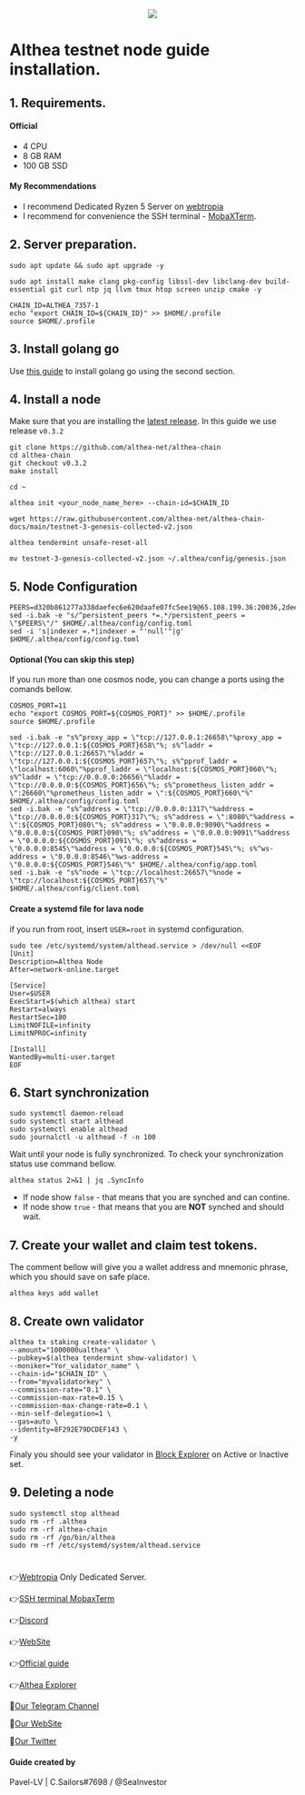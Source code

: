 <p align="center">
 <img src="https://pbs.twimg.com/ext_tw_video_thumb/1623051006216142849/pu/img/3MybLc0N0noW3jOD.jpg"/></a>
</p>

# Althea testnet node guide installation.

## 1. Requirements.
#### Official 
- 4 CPU
- 8 GB RAM
- 100 GB SSD
#### My Recommendations
- I recommend Dedicated Ryzen 5 Server on [webtropia](https://www.webtropia.com/?kwk=255074042020228216158042)
- I recommend for convenience the SSH terminal - [MobaXTerm](https://mobaxterm.mobatek.net/download.html).

## 2. Server preparation.
```
sudo apt update && sudo apt upgrade -y
```
```
sudo apt install make clang pkg-config libssl-dev libclang-dev build-essential git curl ntp jq llvm tmux htop screen unzip cmake -y
```
```
CHAIN_ID=ALTHEA_7357-1
echo "export CHAIN_ID=${CHAIN_ID}" >> $HOME/.profile
source $HOME/.profile
```
## 3. Install golang go
Use [this guide](https://github.com/CryptoSailors/cryptosailors-tools/tree/main/Install%20Golang%20%22Go%22#2-if-you-installing-golang-go-on-clear-server-you-need-input-following-commands) to install golang go using the second section.

## 4. Install a node
Make sure that you are installing the [latest release](https://github.com/althea-net/althea-chain/tags). In this guide we use release `v0.3.2`
```
git clone https://github.com/althea-net/althea-chain
cd althea-chain
git checkout v0.3.2 
make install
```
```
cd ~
```
```
althea init <your_node_name_here> --chain-id=$CHAIN_ID
```
```
wget https://raw.githubusercontent.com/althea-net/althea-chain-docs/main/testnet-3-genesis-collected-v2.json
```
```
althea tendermint unsafe-reset-all
```
```
mv testnet-3-genesis-collected-v2.json ~/.althea/config/genesis.json
```

## 5. Node Configuration
```
PEERS=d320b861277a338daefec6e620daafe07fc5ee19@65.108.199.36:20036,2dee418b26b6b12933f5b0a8431c73f1478ca325@65.108.43.113:36656,698edcaf59b14f7bf50b681ef1ee3046fa062c77@65.109.92.235:11056,7eb055628aee375914d7d265ef4bc01ea692fe95@65.109.82.106:31656,a81cf8f7f330e2e09bec93c866214f7b3b336849@65.109.87.88:26356,13e103fdcb66ff4238ef5a228f5fadea5fee2ebd@65.109.85.52:26656,4f3add677b0e4c8dec8b81101ea82620a19d5d0a@65.21.199.148:26633,c6e1ed7117cd56036cc51835945d155e9c474c01@167.235.144.3:26656,0aac1fc75b4a613f6bb7d15c6250350d478227a6@66.45.231.30:11144,8203297aacaea1d889fcf36240484c9efc217bbd@116.202.156.106:26656,856ac01afa0163c27b69e1b25464427310120924@85.25.134.23:26656,c831cd6ac278ab971eca94dda0c29191e8f39036@195.201.22.133:26656,d26fddea7ceb8cb5a52223702a23757cb09fad37@207.180.199.115:31656,733e9d5f995c2866df9f2e1254551940f060a70c@51.159.159.112:26656,53a4fe2e8eb17b307dfed6a88cbe5573617e34b5@89.71.164.61:28656,1ad56beb27ba5b5698d828dbd9823a220c978dcf@103.195.103.59:26656,aa500219761eecd7f1f02a8bfd21c6dcdbd3cf42@142.132.232.40:26656,24ae39234e1ceddc1585af9be8a6484edac79123@49.12.123.97:26656,617433cdf5411fc9241d0f77239f751a14669368@146.190.156.221:26656,cd71580f8ab4af6beeaf867702a86ca6f9331f71@65.19.136.133:23296,bdf94092f6dc380f6526f7b8b46b63192e95a033@173.212.222.167:29656,1f1d115b9a70aa72f321bae376b1c6e44bab4668@18.237.87.241:26656,96320aaab7794933fddbc2bb101e54b8697c58e7@141.95.65.26:26656,a3ac64c5c84817f3694a866298399e6ad71ff26c@65.21.53.39:26656,15e7baf69c0db5c25e26cd1f13eb0d52a7a708b5@142.202.241.235:26656,a51b45869b5403dc71251a69879c1eb1c3042bed@65.108.134.215:29336,3dc47addc0d8edfbfc0b388ab55e9e8c8c5d5f11@65.109.61.116:29656,937dcf8c45b7c64e5188a7036427f2ce86383035@95.165.89.222:24126,abc941c8539306d92b822ca787424ddd28eceb33@207.180.243.64:26656,1d9a103d1e24c590bdfb577537eddd19a322f886@65.109.92.240:17886,a069a13d8694e2bf0e0ee8e5435f5d2953979451@168.119.124.130:34656,c215cf295b05c1338fdf5070a7b2abde873f5a88@95.217.40.230:26656,11e8f38e3c5601e4ab2333d5a5bbb108a39b8e1c@159.69.110.238:26656,83147260a704b75283ca6da218516ee0eaa82956@170.64.156.36:26656,ab3ba67d06d109e135f5cd22a3d4d6b1784e3a70@161.97.65.170:36656,ba247bdf826a9636a8276d6a00d8004755f6bb18@162.19.238.210:26656,dc67cbe058b802aa34f64715b44474c462b4317b@65.108.237.224:36656,3aeffaa1ac7b6741110987cfae4604751ac7d865@107.22.132.229:26656,786bb2b153f94135713de303504debda11f3079a@65.108.134.122:26656,87b67a8758306c61f8bb7504a0881cc837373633@140.82.38.208:26656,cc542d9fb5f93780fc4004aa67f2b502686a24e8@144.76.27.79:61056,4f8729168c5454d04ff4a4d7b51986b2e97c68ff@165.232.104.13:26656,ade4d8bc8cbe014af6ebdf3cb7b1e9ad36f412c0@176.9.82.221:12456
sed -i.bak -e "s/^persistent_peers *=.*/persistent_peers = \"$PEERS\"/" $HOME/.althea/config/config.toml
sed -i 's|indexer =.*|indexer = "'null'"|g' $HOME/.althea/config/config.toml
```
#### Optional (You can skip this step)
If you run more than one cosmos node, you can change a ports using the comands bellow.
```
COSMOS_PORT=11
echo "export COSMOS_PORT=${COSMOS_PORT}" >> $HOME/.profile
source $HOME/.profile
```
```
sed -i.bak -e "s%^proxy_app = \"tcp://127.0.0.1:26658\"%proxy_app = \"tcp://127.0.0.1:${COSMOS_PORT}658\"%; s%^laddr = \"tcp://127.0.0.1:26657\"%laddr = \"tcp://127.0.0.1:${COSMOS_PORT}657\"%; s%^pprof_laddr = \"localhost:6060\"%pprof_laddr = \"localhost:${COSMOS_PORT}060\"%; s%^laddr = \"tcp://0.0.0.0:26656\"%laddr = \"tcp://0.0.0.0:${COSMOS_PORT}656\"%; s%^prometheus_listen_addr = \":26660\"%prometheus_listen_addr = \":${COSMOS_PORT}660\"%" $HOME/.althea/config/config.toml
sed -i.bak -e "s%^address = \"tcp://0.0.0.0:1317\"%address = \"tcp://0.0.0.0:${COSMOS_PORT}317\"%; s%^address = \":8080\"%address = \":${COSMOS_PORT}080\"%; s%^address = \"0.0.0.0:9090\"%address = \"0.0.0.0:${COSMOS_PORT}090\"%; s%^address = \"0.0.0.0:9091\"%address = \"0.0.0.0:${COSMOS_PORT}091\"%; s%^address = \"0.0.0.0:8545\"%address = \"0.0.0.0:${COSMOS_PORT}545\"%; s%^ws-address = \"0.0.0.0:8546\"%ws-address = \"0.0.0.0:${COSMOS_PORT}546\"%" $HOME/.althea/config/app.toml
sed -i.bak -e "s%^node = \"tcp://localhost:26657\"%node = \"tcp://localhost:${COSMOS_PORT}657\"%" $HOME/.althea/config/client.toml
```

#### Create a systemd file for lava node
if you run from root, insert `USER=root` in systemd configuration.
```
sudo tee /etc/systemd/system/althead.service > /dev/null <<EOF
[Unit]
Description=Althea Node
After=network-online.target

[Service]
User=$USER
ExecStart=$(which althea) start
Restart=always
RestartSec=180
LimitNOFILE=infinity
LimitNPROC=infinity

[Install]
WantedBy=multi-user.target
EOF
```
                                                        
## 6. Start synchronization
```
sudo systemctl daemon-reload
sudo systemctl start althead
sudo systemctl enable althead
sudo journalctl -u althead -f -n 100
```
Wait until your node is fully synchronized. To check your synchronization status use command bellow.
```
althea status 2>&1 | jq .SyncInfo
```
- If node show `false` - that means that you are synched and can contine. 
- If node show `true` - that means that you are **NOT** synched and should wait.

## 7. Create your wallet and claim test tokens.
The comment bellow will give you a wallet address and mnemonic phrase, which you should save on safe place.
```
althea keys add wallet
```
## 8. Сreate own validator
```
althea tx staking create-validator \
--amount="1000000ualthea" \
--pubkey=$(althea tendermint show-validator) \
--moniker="Yor_validator_name" \
--chain-id="$CHAIN_ID" \
--from="myvalidatorkey" \
--commission-rate="0.1" \
--commission-max-rate=0.15 \
--commission-max-change-rate=0.1 \
--min-self-delegation=1 \
--gas=auto \
--identity=8F292E79DCDEF143 \
-y
```
Finaly you should see your validator in [Block Explorer](https://test.anode.team/althea) on Active or Inactive set.

## 9. Deleting a node
```
sudo systemctl stop althead
sudo rm -rf .althea
sudo rm -rf althea-chain
sudo rm -rf /go/bin/althea
sudo rm -rf /etc/systemd/system/althead.service
```
#
👉[Webtropia](https://www.webtropia.com/?kwk=255074042020228216158042) Only Dedicated Server.

👉[SSH terminal MobaxTerm](https://mobaxterm.mobatek.net/download.html)

👉[Discord](https://discord.gg/ps6B3yaMb7)

👉[WebSite](https://www.althea.net/)

👉[Official guide](https://github.com/althea-net/althea-chain-docs/blob/main/docs/testnet-3-launch.md)

👉[Althea Explorer](https://test.anode.team/althea)

🔰[Our Telegram Channel](https://t.me/CryptoSailorsAnn)

🔰[Our WebSite](cryptosailors.tech)

🔰[Our Twitter](https://twitter.com/Crypto_Sailors)

#### Guide created by 
Pavel-LV | C.Sailors#7698 / @SeaInvestor
